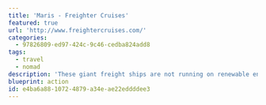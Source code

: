 ```yaml
---
title: 'Maris - Freighter Cruises'
featured: true
url: 'http://www.freightercruises.com/'
categories:
  - 97826809-ed97-424c-9c46-cedba824add8
tags:
  - travel
  - nomad
description: 'These giant freight ships are not running on renewable energy, but if you need to cross an ocean this is the way to do it. Europe to North America, England to Australia, Shanghai to Argentina. It''s slower, but your carbon footprint will be saved.'
blueprint: action
id: e4ba6a88-1072-4879-a34e-ae22eddddee3
---
```

